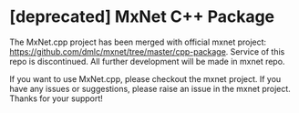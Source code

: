 # [deprecated] MxNet C++ Package

The MxNet.cpp project has been merged with official mxnet project: https://github.com/dmlc/mxnet/tree/master/cpp-package. Service of this repo is discontinued. All further development will be made in mxnet repo.

If you want to use MxNet.cpp, please checkout the mxnet project. If you have any issues or suggestions, please raise an issue in the mxnet project. Thanks for your support!
